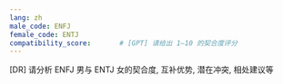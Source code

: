 ```yaml
---
lang: zh
male_code: ENFJ
female_code: ENTJ
compatibility_score:       # [GPT] 请给出 1–10 的契合度评分
---
```


[DR] 请分析 ENFJ 男与 ENTJ 女的契合度, 互补优势, 潜在冲突, 相处建议等


